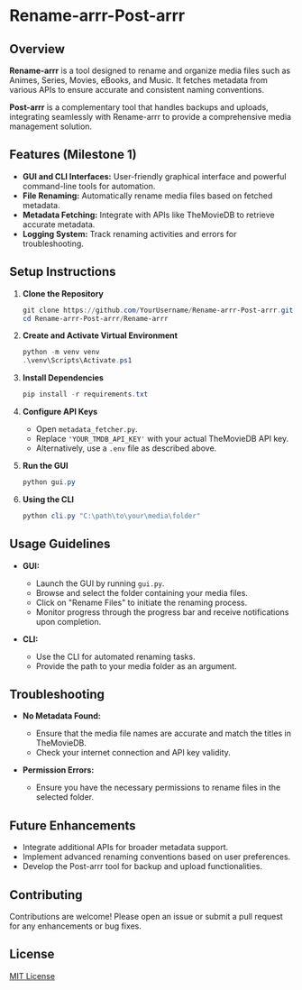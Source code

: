 # Rename-arrr-Post-arrr

## Overview

**Rename-arrr** is a tool designed to rename and organize media files such as Animes, Series, Movies, eBooks, and Music. It fetches metadata from various APIs to ensure accurate and consistent naming conventions.

**Post-arrr** is a complementary tool that handles backups and uploads, integrating seamlessly with Rename-arrr to provide a comprehensive media management solution.

## Features (Milestone 1)

- **GUI and CLI Interfaces:** User-friendly graphical interface and powerful command-line tools for automation.
- **File Renaming:** Automatically rename media files based on fetched metadata.
- **Metadata Fetching:** Integrate with APIs like TheMovieDB to retrieve accurate metadata.
- **Logging System:** Track renaming activities and errors for troubleshooting.

## Setup Instructions

1. **Clone the Repository**

   ```powershell
   git clone https://github.com/YourUsername/Rename-arrr-Post-arrr.git
   cd Rename-arrr-Post-arrr/Rename-arrr
   ```

2. **Create and Activate Virtual Environment**

   ```powershell
   python -m venv venv
   .\venv\Scripts\Activate.ps1
   ```

3. **Install Dependencies**

   ```powershell
   pip install -r requirements.txt
   ```

4. **Configure API Keys**

   - Open `metadata_fetcher.py`.
   - Replace `'YOUR_TMDB_API_KEY'` with your actual TheMovieDB API key.
   - Alternatively, use a `.env` file as described above.

5. **Run the GUI**

   ```powershell
   python gui.py
   ```

6. **Using the CLI**

   ```powershell
   python cli.py "C:\path\to\your\media\folder"
   ```

## Usage Guidelines

- **GUI:**
  - Launch the GUI by running `gui.py`.
  - Browse and select the folder containing your media files.
  - Click on "Rename Files" to initiate the renaming process.
  - Monitor progress through the progress bar and receive notifications upon completion.

- **CLI:**
  - Use the CLI for automated renaming tasks.
  - Provide the path to your media folder as an argument.

## Troubleshooting

- **No Metadata Found:**
  - Ensure that the media file names are accurate and match the titles in TheMovieDB.
  - Check your internet connection and API key validity.

- **Permission Errors:**
  - Ensure you have the necessary permissions to rename files in the selected folder.

## Future Enhancements

- Integrate additional APIs for broader metadata support.
- Implement advanced renaming conventions based on user preferences.
- Develop the Post-arrr tool for backup and upload functionalities.

## Contributing

Contributions are welcome! Please open an issue or submit a pull request for any enhancements or bug fixes.

## License

[MIT License](LICENSE)